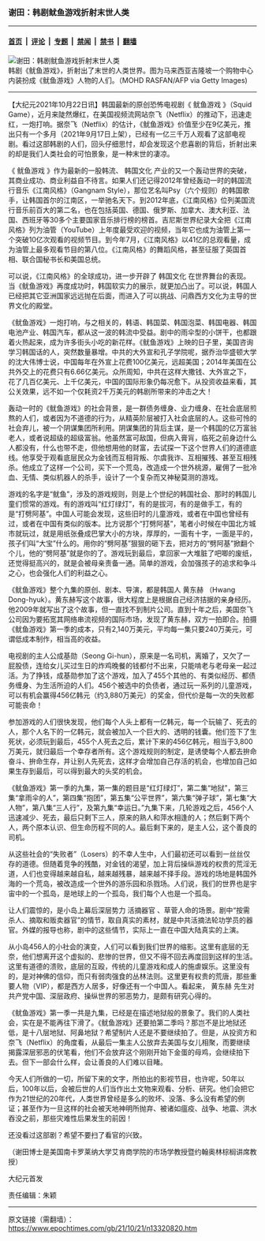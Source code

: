 ### 谢田：韩剧鱿鱼游戏折射末世人类

---

#### [首页](../../../..?n13320820) &nbsp;|&nbsp; [评论](../../../../../epoch-comment?n13320820) &nbsp;|&nbsp; [专题](../../../../../epoch-special?n13320820) &nbsp;|&nbsp; [禁闻](../../../../../epoch-news?n13320820) &nbsp;|&nbsp; [禁书](../../../../../books?n13320820) &nbsp;|&nbsp; [翻墙](https://github.com/gfw-breaker/nogfw/blob/master/README.md?n13320820)


<div><img alt="谢田：韩剧鱿鱼游戏折射末世人类" class="attachment-djy_600_400 size-djy_600_400 wp-post-image" src="https://i.epochtimes.com/assets/uploads/2021/10/id13320855-Squid-Game-GettyImages-1235996959-600x400.jpg"/>
<div class="caption">
 韩剧《鱿鱼游戏》，折射出了末世的人类世界。图为马来西亚吉隆坡一个购物中心内装扮成《鱿鱼游戏》人物的人们。（MOHD RASFAN/AFP via Getty Images)
</div></div><hr/><div class="post_content" id="artbody" itemprop="articleBody">
 <!-- article content begin -->
 <p>
  【大纪元2021年10月22日讯】韩国最新的原创恐怖电视剧《
  <ok href="https://www.epochtimes.com/gb/tag/%E9%B1%BF%E9%B1%BC%E6%B8%B8%E6%88%8F.html">
   鱿鱼游戏
  </ok>
  》（Squid Game），近月来陡然爆红，在美国视频流网站奈飞（Netflix）的推动下，迅速走红，一炮打响。据奈飞（Netflix）的估计，《鱿鱼游戏》价值至少在9亿美元，推出只有一个多月（2021年9月17日上架），已经有一亿三千万人观看了这部电视剧。看过这部韩剧的人们，回头仔细思忖，却会发现这个悲喜剧的背后，折射出来的却是我们人类社会的可怕景象，是一种末世的凄凉。
 </p>
 <p>
  《
  <ok href="https://www.epochtimes.com/gb/tag/%E9%B1%BF%E9%B1%BC%E6%B8%B8%E6%88%8F.html">
   鱿鱼游戏
  </ok>
  》作为最新的一股韩流、
  <ok href="https://www.epochtimes.com/gb/tag/%E9%9F%A9%E5%9B%BD%E6%96%87%E5%8C%96.html">
   韩国文化
  </ok>
  产业的又一个轰动世界的突破，其商业成功、商业利益自不待言。如果人们还记得2012年曾经轰动一时的韩国流行音乐《江南风格》（Gangnam Style），那位艺名叫Psy（六个规则）的韩国歌手，让韩国首尔的江南区，一举驰名天下。到2012年底，《江南风格》位列美国流行音乐前百大的第二名，也在包括英国、德国、俄罗斯、加拿大、澳大利亚、法国、西班牙等30多个主要国家音乐排行榜的榜首。吉尼斯世界纪录大全把《江南风格》列为油管（YouTube）上年度最受欢迎的视频，当年它也成为油管上第一个突破10亿次观看的视频节目。到今年7月，《江南风格》以41亿的总观看量，成为油管上最多观看节目的第八位。《江南风格》的舞蹈风格，甚至征服了英国首相、联合国秘书长和美国总统。
 </p>
 <p>
  可以说，《江南风格》的全球成功，进一步开辟了
  <ok href="https://www.epochtimes.com/gb/tag/%E9%9F%A9%E5%9B%BD%E6%96%87%E5%8C%96.html">
   韩国文化
  </ok>
  在世界舞台的表现。当《鱿鱼游戏》再度成功时，韩国软实力的展示，就更加凸出了。可以说，韩国人已经把其它亚洲国家远远抛在后面，而进入了可以挑战、问鼎西方文化为主导的世界文化的殿堂。
 </p>
 <p>
  《鱿鱼游戏》一炮打响，与之相关的，韩语、韩国菜、韩国泡菜、韩国电器、韩国电池产业、韩国汽车，都从这一波的韩流中受益。剧中的雨伞型的小饼干，也都跟着火热起来，成为许多街头小吃的新花样。《鱿鱼游戏》上映的日子里，美国咨询学习韩国话的人，突然数量暴增。中共的大外宣和孔子学院呢，据乔治华盛顿大学的沈大伟博士说，中国每年在外宣上花费100亿美元，远超美国；2014年美国在公共外交上的花费只有6.66亿美元。众所周知，中共在这样大撒钱、大外宣之下，花了几百亿美元、上千亿美元，中国的国际形象仍每况愈下。从投资收益来看，其公关效果，远不如一个仅耗资2千万美元的韩剧所带来的冲击之大！
 </p>
 <p>
  轰动一时的《鱿鱼游戏》的社会背景，是一群债务缠身、业力缠身、在社会底层煎熬的人们，或者因为不道德的行为，从精英阶层被打入社会底层的人。这些可怜的社会弃儿，被一个阴谋集团所利用。阴谋集团的背后主谋，是一个韩国的亿万富翁老人，或者说超级的超级富翁。他虽然富可敌国，但病入膏肓，临死之前身边什么人都没有，什么也带不走，但他想用他的财富，去试探一下这个世界人们的道德底线。他享受于观看底层民众为金钱而互相背叛、尔虞我诈、互相摧残、甚至互相残杀。他成立了这样一个公司，买下一个荒岛，改造成一个世外桃源，雇佣了一批冷血、无情、类似机器人的杀手，设计了一个复杂而又神秘莫测的游戏。
 </p>
 <p>
  游戏的名字是“鱿鱼”，涉及的游戏规则，则是上个世纪的韩国社会、那时的韩国儿童们惯常的游戏。有的游戏叫“红灯绿灯”，有的是拔河，有的是做手工，有的是“打劈阿基”。中国人可能会发现，这些旧时的儿童游戏，或者在中国也曾经有过，或者在中国有类似的版本。比方说那个“打劈阿基”，笔者小时候在中国北方城市就玩过，就是用纸张叠成巴掌大小的方块，厚厚的，一面有十字，一面是平的，孩子们叫“大宝”什么的。用你的“劈阿基”狠狠的砸下去，把对方的“劈阿基”掀翻个个儿，他的“劈阿基”就是你的了。游戏玩到最后，拿回家一大堆脏了吧唧的废纸，还觉得挺高兴的，就是会被母亲责备一通。简单的游戏，会加强孩子的追求和争斗之心，也会强化人们的利益之心。
 </p>
 <p>
  《鱿鱼游戏》整个九集的原创、剧本、导演，都是韩国人
  <ok href="https://www.epochtimes.com/gb/tag/%E9%BB%84%E4%B8%9C%E8%B5%AB.html">
   黄东赫
  </ok>
  （Hwang Dong-hyuk）。黄东赫写这个故事，很大程度上是根据自己经济拮据的亲身经历。他2009年就写出了这个故事，但一直找不到制片公司。直到十年之后，美国奈飞公司因为要拓宽其网络串流视频的国际市场，发现了黄东赫，双方一拍即合。拍摄《鱿鱼游戏》第一季的成本，只有2,140万美元，平均每一集只要240万美元，可谓低成本制作，相当高的收益。
 </p>
 <p>
  电视剧的主人公成基勋（Seong Gi-hun），原来是一名司机，离婚了，又欠了一屁股债，连给女儿买过生日的炸鸡晚餐的钱都付不出来，只能啃老与老母亲一起过活。为了挣钱，成基勋参加了这个游戏，加入了455个其他的、有类似经历、都债务缠身、为生活所迫的人们。456个被选中的负债者，通过玩一系列的儿童游戏，可以有机会赢得456亿韩元（约3,880万美元）的奖金，但代价是每一次的失败都可能丧命！
 </p>
 <p>
  参加游戏的人们很快发现，他们每个人头上都有一亿韩元，每一个玩输了、死去的人，那个人名下的一亿韩元，就会被加入一个巨大的、透明的钱囊。他们签下了生死状，必须玩到最后，455个人死去之后，累计下来的456亿韩元，相当于3,800万美元，就归最后一个幸存者所有。这个游戏规则的制定，是诱使每个人都去拚命奋斗、拚命生存，并让别人先死去，这样才会增加自己存活的机会，也增加自己如果生存到最后，可以得到最大的头奖的机会。
 </p>
 <p>
  《鱿鱼游戏》第一季的九集，第一集的题目是“红灯绿灯”，第二集“地狱”，第三集“拿雨伞的人”，第四集“抱团”，第五集“公平世界”，第六集“弹子球”，第七集“大人物”，第八集“三人行”，及第九集“幸运日。”九集下来，几轮游戏之后，456个人迅速减少、死去，最后只剩下三人，原来的熟人和萍水相逢的人；然后剩下两个人，两个原本认识、但生命历程不同的人。最后剩下来的，是主人公，这个善良的司机。
 </p>
 <p>
  从这些社会的“失败者”（Losers）的不幸人生中，人们最初还可以看到一丝丝仅存的道德。但随着竞争的残酷，对金钱的渴望，加上背后操纵游戏的权贵的荒淫无道，人们也变得越来越自私，越来越残暴，越来越不择手段。游戏的场地是韩国外海的一个荒岛，被改造成一个世外的游乐园和杀戮场。人们说，我们的世界也是宇宙中的一个孤岛，是地球上的一个孤岛，我们每个人也是一个孤岛。
 </p>
 <p>
  让人们震惊的，是小岛上幕后深层势力
  <ok href="https://www.epochtimes.com/gb/tag/%E6%B4%BB%E6%91%98%E5%99%A8%E5%AE%98.html">
   活摘器官
  </ok>
  、草菅人命的场景。剧中“按需杀人、摘取和贩卖器官”的情节，取自真实的素材，就是中共活摘法轮功学员的器官。外媒的报导也称，剧中的这些情节，实际上一直在中国大陆真实的上演。
 </p>
 <p>
  从小岛456人的小社会的演变，人们可以看到我们世界的缩影。这里有底层的无奈，他们想离开这个虚拟的、悲惨的世界，但又不得不回去再度回到这样的生活。这里有道德的溃败，底层的互殴，传统的儿童游戏和成人的施虐娱乐。这里没有的，是对神佛的信仰，而只有弱肉强食的丛林法则。这里更有权贵的荒唐，那些重要人物（VIP），都是西方人居多，好像还有一个中国人。看起来，
  <ok href="https://www.epochtimes.com/gb/tag/%E9%BB%84%E4%B8%9C%E8%B5%AB.html">
   黄东赫
  </ok>
  先生对共产党中国、深层政府、操纵世界的邪恶势力，是颇有研究心得的。
 </p>
 <p>
  《鱿鱼游戏》第一季一共是九集，已经是在描述地狱般的景象了。我们的人类社会，实在是不能再往下滑了。《鱿鱼游戏》还要拍第二季吗？那岂不是比地狱还低，是十八层地狱、阿鼻地狱？希望制片人还是不要继续拍了。但是，从投资方和奈飞（Netflix）的角度看，从最后一集主人公放弃去美国与女儿相聚，而要继续揭露深层邪恶的伏笔看，他们不会放弃这个刚刚开始下金蛋的母鸡，会继续拍下去。但下一部会什么样，会让善良的人们难以目睹。
 </p>
 <p>
  今天人们所做的一切，所留下来的文字，所拍出的影视节目，也许呢，50年以后，100年以后，会被后世的人们当作出土文物来观看、分析、研究。他们会把它作为21世纪的20年代，人类世界曾经是多么的败坏、没落、多么没有希望的例证；甚至作为一旦这样的社会被天地神明所抛弃、被诸如瘟疫、战争、地震、洪水吞没之前，那些灾难性后果发生的前因！
 </p>
 <p>
  还没看过这部剧？希望不要扫了看官的兴致。
 </p>
 <p>
  （谢田博士是美国南卡罗莱纳大学艾肯商学院的市场学教授暨约翰奥林棕榈讲席教授）
 </p>
 <p>
  大纪元首发
 </p>
 <p>
  责任编辑：朱颖
 </p>
 <!-- article content end -->
 <div id="below_article_ad">
 </div>
</div>


---

原文链接（需翻墙）：https://www.epochtimes.com/gb/21/10/21/n13320820.htm